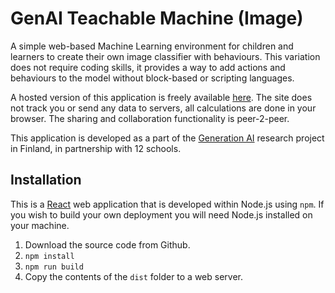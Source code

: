 # GenAI Teachable Machine (Image)

A simple web-based Machine Learning environment for children and learners to create their own image classifier with behaviours. This variation does not require coding skills, it provides a way to add actions and behaviours to the model without block-based or scripting languages.

A hosted version of this application is freely available [here](https://tm.generation-ai-stn.fi/). The site does not track you or send any data to servers, all calculations are done in your browser. The sharing and collaboration functionality is peer-2-peer.

This application is developed as a part of the [Generation AI](https://www.generation-ai-stn.fi) research project in Finland, in partnership with 12 schools.

## Installation

This is a [React](https://react.dev/) web application that is developed within Node.js using `npm`. If you wish to build your own deployment you will need Node.js installed on your machine.

1. Download the source code from Github.
2. `npm install`
3. `npm run build`
4. Copy the contents of the `dist` folder to a web server.
